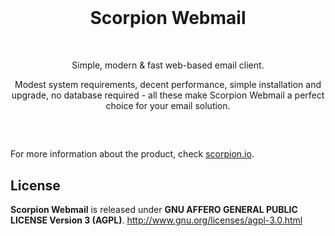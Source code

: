 <div align="center">
  <a href="https://github.com/scorpion/webmail">
  </a>
  <br>
  <h1>Scorpion Webmail</h1>
  <br>
  <p>
    Simple, modern &amp; fast web-based email client.
  </p>
  <p>
    Modest system requirements, decent performance, simple installation and upgrade, no database required
    - all these make Scorpion Webmail a perfect choice for your email solution.
  </p>
  <h2></h2>
  <br>
</div>

For more information about the product, check [scorpion.io](http://www.scorpion.io/).

## License

**Scorpion Webmail** is released under
**GNU AFFERO GENERAL PUBLIC LICENSE Version 3 (AGPL)**.
http://www.gnu.org/licenses/agpl-3.0.html
